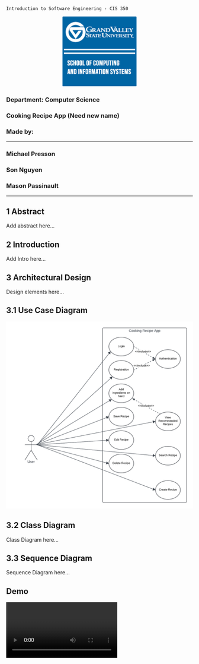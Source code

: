 ```
Introduction to Software Engineering - CIS 350
```

<p align="center">
    <img src="logo.png" width="200" title="GVSU LOGO">
</p>

### Department: Computer Science

### Cooking Recipe App (Need new name)

### Made by:
---
### Michael Presson
### Son Nguyen
### Mason Passinault
---
## 1 Abstract
Add abstract here...

## 2 Introduction
Add Intro here...

## 3 Architectural Design
Design elements here...

## 3.1 Use Case Diagram
<p align="center">
    <img src="use_case.png" title="USE CASE DIAGRAM">
</p>

## 3.2 Class Diagram
Class Diagram here...

## 3.3 Sequence Diagram
Sequence Diagram here...

## Demo
<video>
    <iframe src="https://drive.google.com/file/d/1Xy14rUIoqP_aWw97gUhOVttsr91WT2d0/preview" width="640" height="480" allow="autoplay"></iframe>>
</video>

